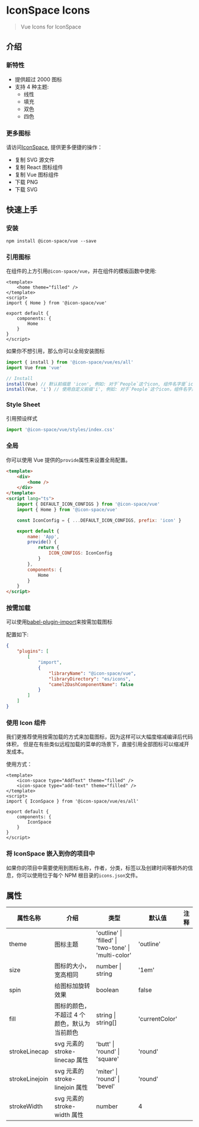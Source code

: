 # IconSpace Icons

> Vue Icons for IconSpace

## 介绍

### 新特性

-   提供超过 2000 图标
-   支持 4 种主题:
    -   线性
    -   填充
    -   双色
    -   四色

### 更多图标

请访问[IconSpace](https://icon-space.github.io/doc/), 提供更多便捷的操作：

-   复制 SVG 源文件
-   复制 React 图标组件
-   复制 Vue 图标组件
-   下载 PNG
-   下载 SVG

## 快速上手

### 安装

```
npm install @icon-space/vue --save
```

### 引用图标

在组件的上方引用`@icon-space/vue`，并在组件的模板函数中使用:

```vue
<template>
    <home theme="filled" />
</template>
<script>
import { Home } from '@icon-space/vue'

export default {
    components: {
        Home
    }
}
</script>
```

如果你不想引用，那么你可以全局安装图标

```typescript
import { install } from '@icon-space/vue/es/all'
import Vue from 'vue'

// Install
install(Vue) // 默认前缀是 'icon', 例如: 对于`People`这个icon, 组件名字是`icon-people`.
install(Vue, 'i') // 使用自定义前缀'i', 例如: 对于`People`这个icon，组件名字是`i-people`.
```

### Style Sheet

引用预设样式

```typescript
import '@icon-space/vue/styles/index.css'
```

### 全局

你可以使用 Vue 提供的`provide`属性来设置全局配置。

```html
<template>
    <div>
        <home />
    </div>
</template>
<script lang="ts">
    import { DEFAULT_ICON_CONFIGS } from '@icon-space/vue'
    import { Home } from '@icon-space/vue'

    const IconConfig = { ...DEFAULT_ICON_CONFIGS, prefix: 'icon' }

    export default {
        name: 'App',
        provide() {
            return {
                ICON_CONFIGS: IconConfig
            }
        },
        components: {
            Home
        }
    }
</script>
```

### 按需加载

可以使用[babel-plugin-import](https://github.com/ant-design/babel-plugin-import)来按需加载图标

配置如下:

```json
{
    "plugins": [
        [
            "import",
            {
                "libraryName": "@icon-space/vue",
                "libraryDirectory": "es/icons",
                "camel2DashComponentName": false
            }
        ]
    ]
}
```

### 使用 Icon 组件

我们更推荐使用按需加载的方式来加载图标，因为这样可以大幅度缩减编译后代码体积，
但是在有些类似远程加载的菜单的场景下，直接引用全部图标可以缩减开发成本。

使用方式：

```vue
<template>
    <icon-space type="AddText" theme="filled" />
    <icon-space type="add-text" theme="filled" />
</template>
<script>
import { IconSpace } from '@icon-space/vue/es/all'

export default {
    components: {
        IconSpace
    }
}
</script>
```

### 将 IconSpace 嵌入到你的项目中

如果你的项目中需要使用到图标名称，作者，分类，标签以及创建时间等额外的信息，你可以使用位于每个 NPM 根目录的`icons.json`文件。

## 属性

| 属性名称       | 介绍                                        | 类型                                                             | 默认值         | 注释 |
| -------------- | ------------------------------------------- | ---------------------------------------------------------------- | -------------- | ---- |
| theme          | 图标主题                                    | 'outline' &#124; 'filled' &#124; 'two-tone' &#124; 'multi-color' | 'outline'      |
| size           | 图标的大小，宽高相同                        | number &#124; string                                             | '1em'          |
| spin           | 给图标加旋转效果                            | boolean                                                          | false          |
| fill           | 图标的颜色，不超过 4 个颜色，默认为当前颜色 | string &#124; string[]                                           | 'currentColor' |
| strokeLinecap  | svg 元素的 stroke-linecap 属性              | 'butt' &#124; 'round' &#124; 'square'                            | 'round'        |
| strokeLinejoin | svg 元素的 stroke-linejoin 属性             | 'miter' &#124; 'round' &#124; 'bevel'                            | 'round'        |
| strokeWidth    | svg 元素的 stroke-width 属性                | number                                                           | 4              |

